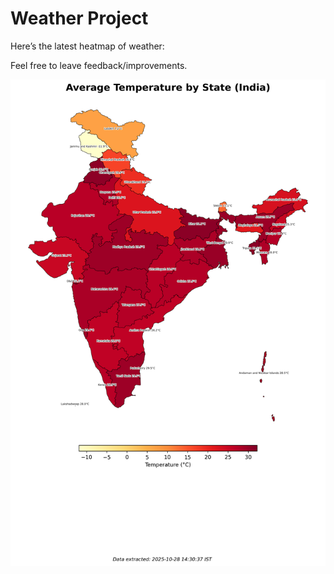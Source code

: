 # Weather Project

Here’s the latest heatmap of weather:

Feel free to leave feedback/improvements.

![India Heatmap](docs/assets/india_heatmap.png?v=008637)
